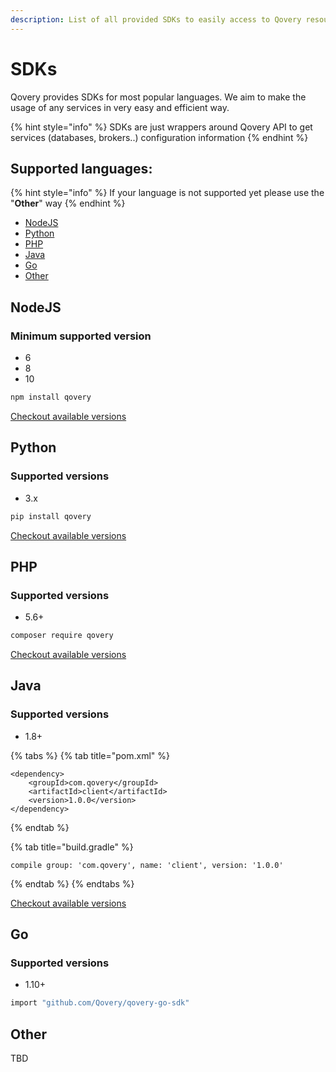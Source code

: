 ```yaml
---
description: List of all provided SDKs to easily access to Qovery resources
---
```


# SDKs

Qovery provides SDKs for most popular languages. We aim to make the usage of any services in very easy and efficient way. 

{% hint style="info" %}
SDKs are just wrappers around Qovery API to get services \(databases, brokers..\) configuration information
{% endhint %}

## Supported languages:

{% hint style="info" %}
If your language is not supported yet please use the "**Other**" way
{% endhint %}

* [NodeJS](sdks.md#nodejs)
* [Python](sdks.md#python)
* [PHP](sdks.md#php)
* [Java](sdks.md#java)
* [Go](sdks.md#go)
* [Other](sdks.md#other)

## NodeJS

### Minimum supported version

* 6
* 8
* 10

```bash
npm install qovery
```

[Checkout available versions](https://github.com/Qovery/qovery-javascript-sdk)

## Python

### Supported versions

* 3.x

```bash
pip install qovery
```

[Checkout available versions](https://github.com/Qovery/qovery-php-sdk)

## PHP

### Supported versions

* 5.6+

```bash
composer require qovery
```

[Checkout available versions](https://github.com/Qovery/qovery-php-sdk)

## Java

### Supported versions

* 1.8+

{% tabs %}
{% tab title="pom.xml" %}
```markup
<dependency>
    <groupId>com.qovery</groupId>
    <artifactId>client</artifactId>
    <version>1.0.0</version>
</dependency>
```
{% endtab %}

{% tab title="build.gradle" %}
```
compile group: 'com.qovery', name: 'client', version: '1.0.0'
```
{% endtab %}
{% endtabs %}

[Checkout available versions](https://github.com/Qovery/qovery-java-sdk)

## Go

### Supported versions

* 1.10+

```bash
import "github.com/Qovery/qovery-go-sdk"
```

## Other

TBD



